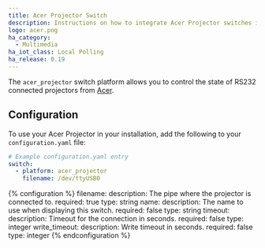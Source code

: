 ```yaml
---
title: Acer Projector Switch
description: Instructions on how to integrate Acer Projector switches into Home Assistant.
logo: acer.png
ha_category:
  - Multimedia
ha_iot_class: Local Polling
ha_release: 0.19
---
```


The `acer_projector` switch platform allows you to control the state of RS232 connected projectors from [Acer](https://www.acer.com/).

## Configuration

To use your Acer Projector in your installation, add the following to your `configuration.yaml` file:

```yaml
# Example configuration.yaml entry
switch:
  - platform: acer_projector
    filename: /dev/ttyUSB0
```

{% configuration %}
filename:
  description: The pipe where the projector is connected to.
  required: true
  type: string
name:
  description: The name to use when displaying this switch.
  required: false
  type: string
timeout:
  description: Timeout for the connection in seconds.
  required: false
  type: integer
write_timeout:
  description: Write timeout in seconds.
  required: false
  type: integer
{% endconfiguration %}
